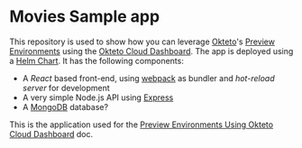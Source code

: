 # Movies Sample app

This repository is used to show how you can leverage [Okteto](https://github.com/okteto/okteto)'s [Preview Environments](https://www.okteto.com/docs/cloud/preview-environments/preview-environments/) using the [Okteto Cloud Dashboard](https://www.okteto.com/docs/cloud/preview-environments/dashboard/). The app is deployed using a [Helm Chart](https://github.com/okteto/movies-preview-environments/tree/main/chart). It has the following components:

- A *React* based front-end, using [webpack](https://webpack.js.org) as bundler and *hot-reload server* for development
- A very simple Node.js API using [Express](https://expressjs.com)
- A [MongoDB](https://www.mongodb.com) database?

This is the application used for the [Preview Environments Using Okteto Cloud Dashboard](https://www.okteto.com/docs/cloud/preview-environments/dashboard/) doc.
